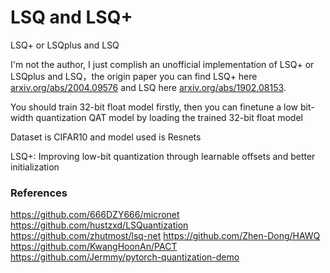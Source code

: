 # LSQ and LSQ+
LSQ+ or LSQplus and LSQ 

I'm not the author, I just complish an unofficial implementation of LSQ+ or LSQplus and LSQ，the origin paper you can find LSQ+ here [arxiv.org/abs/2004.09576](https://arxiv.org/abs/2004.09576) and LSQ here [arxiv.org/abs/1902.08153](https://arxiv.org/abs/1902.08153).<br>


You should train 32-bit float model firstly, then you can finetune a low bit-width quantization QAT model by loading the trained 32-bit float model

Dataset is CIFAR10 and model used is Resnets<br>


LSQ+: Improving low-bit quantization through learnable offsets and better initialization<br>

### References
https://github.com/666DZY666/micronet
https://github.com/hustzxd/LSQuantization
https://github.com/zhutmost/lsq-net
https://github.com/Zhen-Dong/HAWQ
https://github.com/KwangHoonAn/PACT
https://github.com/Jermmy/pytorch-quantization-demo